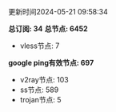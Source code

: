 更新时间2024-05-21 09:58:34

**总订阅: 34**
**总节点: 6452**
- vless节点: 7

**google ping有效节点: 697**
- v2ray节点: 103
- ss节点: 589
- trojan节点: 5
